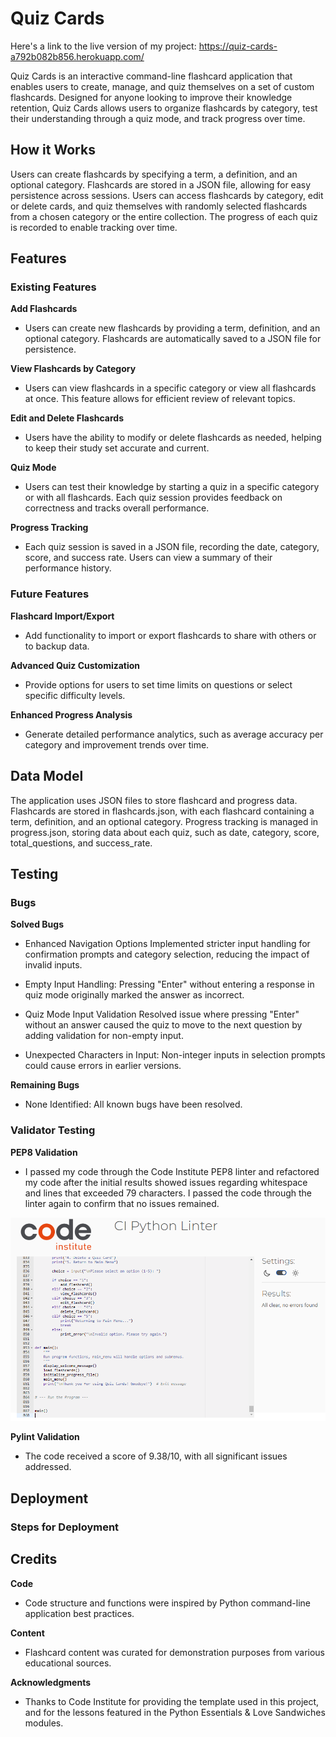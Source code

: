 # Quiz Cards

Here's a link to the live version of my project: https://quiz-cards-a792b082b856.herokuapp.com/

Quiz Cards is an interactive command-line flashcard application that enables users to create, manage, and quiz themselves on a set of custom flashcards. Designed for anyone looking to improve their knowledge retention, Quiz Cards allows users to organize flashcards by category, test their understanding through a quiz mode, and track progress over time.

## How it Works

Users can create flashcards by specifying a term, a definition, and an optional category. Flashcards are stored in a JSON file, allowing for easy persistence across sessions. Users can access flashcards by category, edit or delete cards, and quiz themselves with randomly selected flashcards from a chosen category or the entire collection. The progress of each quiz is recorded to enable tracking over time.

## Features

### Existing Features

**Add Flashcards**
- Users can create new flashcards by providing a term, definition, and an optional category. Flashcards are automatically saved to a JSON file for persistence.

**View Flashcards by Category**
- Users can view flashcards in a specific category or view all flashcards at once. This feature allows for efficient review of relevant topics.

**Edit and Delete Flashcards**
- Users have the ability to modify or delete flashcards as needed, helping to keep their study set accurate and current.

**Quiz Mode**
- Users can test their knowledge by starting a quiz in a specific category or with all flashcards. Each quiz session provides feedback on correctness and tracks overall performance.

**Progress Tracking**
- Each quiz session is saved in a JSON file, recording the date, category, score, and success rate. Users can view a summary of their performance history.

### Future Features

**Flashcard Import/Export**
- Add functionality to import or export flashcards to share with others or to backup data.

**Advanced Quiz Customization**
- Provide options for users to set time limits on questions or select specific difficulty levels.

**Enhanced Progress Analysis**
- Generate detailed performance analytics, such as average accuracy per category and improvement trends over time.

## Data Model

The application uses JSON files to store flashcard and progress data. Flashcards are stored in flashcards.json, with each flashcard containing a term, definition, and an optional category. Progress tracking is managed in progress.json, storing data about each quiz, such as date, category, score, total_questions, and success_rate.

## Testing

### Bugs

**Solved Bugs**

- Enhanced Navigation Options
Implemented stricter input handling for confirmation prompts and category selection, reducing the impact of invalid inputs.

- Empty Input Handling: Pressing "Enter" without entering a response in quiz mode originally marked the answer as incorrect.

- Quiz Mode Input Validation
Resolved issue where pressing "Enter" without an answer caused the quiz to move to the next question by adding validation for non-empty input.

- Unexpected Characters in Input: Non-integer inputs in selection prompts could cause errors in earlier versions.

**Remaining Bugs**

- None Identified: All known bugs have been resolved.

### Validator Testing

**PEP8 Validation**

- I passed my code through the Code Institute PEP8 linter and refactored my code after the initial results showed issues regarding whitespace and lines that exceeded 79 characters. I passed the code through the linter again to confirm that no issues remained.

![PEP8 Linter Results](images/ci-python-linter-results.PNG)

**Pylint Validation**

- The code received a score of 9.38/10, with all significant issues addressed.

## Deployment

### Steps for Deployment

## Credits

**Code**

- Code structure and functions were inspired by Python command-line application best practices.

**Content**

- Flashcard content was curated for demonstration purposes from various educational sources.

**Acknowledgments**

- Thanks to Code Institute for providing the template used in this project, and for the lessons featured in the Python Essentials & Love Sandwiches modules.